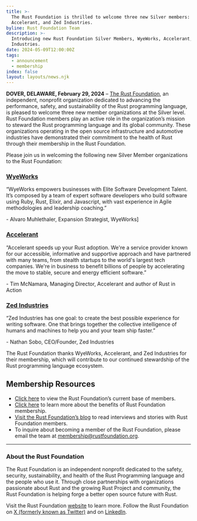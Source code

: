 ```yaml
---
title: >-
  The Rust Foundation is thrilled to welcome three new Silver members: WyeWorks,
  Accelerant, and Zed Industries.
byline: Rust Foundation Team
description: >-
  Introducing new Rust Foundation Silver Members, WyeWorks, Accelerant, and Zed
  Industries.
date: 2024-05-09T12:00:00Z
tags:
  - announcement
  - membership
index: false
layout: layouts/news.njk
---
```

**DOVER, DELAWARE, February 29, 2024** – [The Rust Foundation](https://rustfoundation.org/), an independent, nonprofit organization dedicated to advancing the performance, safety, and sustainability of the Rust programming language, is pleased to welcome three new member organizations at the Silver level. Rust Foundation members play an active role in the organization’s mission to steward the Rust programming language and its global community. These organizations operating in the open source infrastructure and automotive industries have demonstrated their commitment to the health of Rust through their membership in the Rust Foundation.

Please join us in welcoming the following new Silver Member organizations to the Rust Foundation:

### [WyeWorks](http://www.wyeworks.com)

“WyeWorks empowers businesses with Elite Software Development Talent. It’s composed by a team of expert software developers who build software using Ruby, Rust, Elixir, and Javascript, with vast experience in Agile methodologies and leadership coaching.”

\- Alvaro Muhlethaler, Expansion Strategist, WyeWorks\]

### [Accelerant](https://accelerant.dev/)

“Accelerant speeds up your Rust adoption. We're a service provider known for our accessible, informative and supportive approach and have partnered with many teams, from stealth startups to the world's largest tech companies. We're in business to benefit billions of people by accelerating the move to stable, secure and energy efficient software.”

\- Tim McNamara, Managing Director, Accelerant and author of Rust in Action

### <a href="https://zed.dev/" target="_blank" rel="noopener"><strong>Zed Industries</strong></a>

“Zed Industries has one goal: to create the best possible experience for writing software. One that brings together the collective intelligence of humans and machines to help you and your team ship faster.”

\- Nathan Sobo, CEO/Founder, Zed Industries

The Rust Foundation thanks WyeWorks, Accelerant, and Zed Industries for their membership, which will contribute to our continued stewardship of the Rust programming language ecosystem.

## **Membership Resources**

* [Click here](https://foundation.rust-lang.org/members/) to view the Rust Foundation’s current base of members.
* [Click here](https://foundation.rust-lang.org/info/become-a-member/) to learn more about the benefits of Rust Foundation membership.
* [Visit the Rust Foundation’s blog](https://foundation.rust-lang.org/tags/member%20spotlight/) to read interviews and stories with Rust Foundation members.
* To inquire about becoming a member of the Rust Foundation, please email the team at <u>membership@rustfoundation.org</u>.

---

### **About the Rust Foundation**

The Rust Foundation is an independent nonprofit dedicated to the safety, security, sustainability, and health of the Rust Programming language and the people who use it. Through close partnerships with organizations passionate about Rust and the growing Rust Project and community, the Rust Foundation is helping forge a better open source future with Rust.

Visit the Rust Foundation [website](https://foundation.rust-lang.org/) to learn more. Follow the Rust Foundation on [X (formerly known as Twitter)](https://twitter.com/rust_foundation) and on [LinkedIn](https://www.linkedin.com/company/rust-foundation).

&nbsp;

